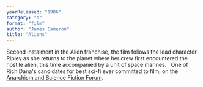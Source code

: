 ```yaml
---
yearReleased: "1986"
category: "a"
format: "film"
author: "James Cameron"
title: "Aliens"
---
```

Second instalment in the Alien  franchise, the film follows the lead character Ripley as she returns to the  planet where her crew first encountered the hostile alien, this time accompanied  by a unit of space marines.
 
One of Rich Dana's candidates for best sci-fi  ever committed to film, on the <a href="https://www.facebook.com/groups/anarchismandsciencefiction/"> Anarchism and Science Fiction Forum</a>.